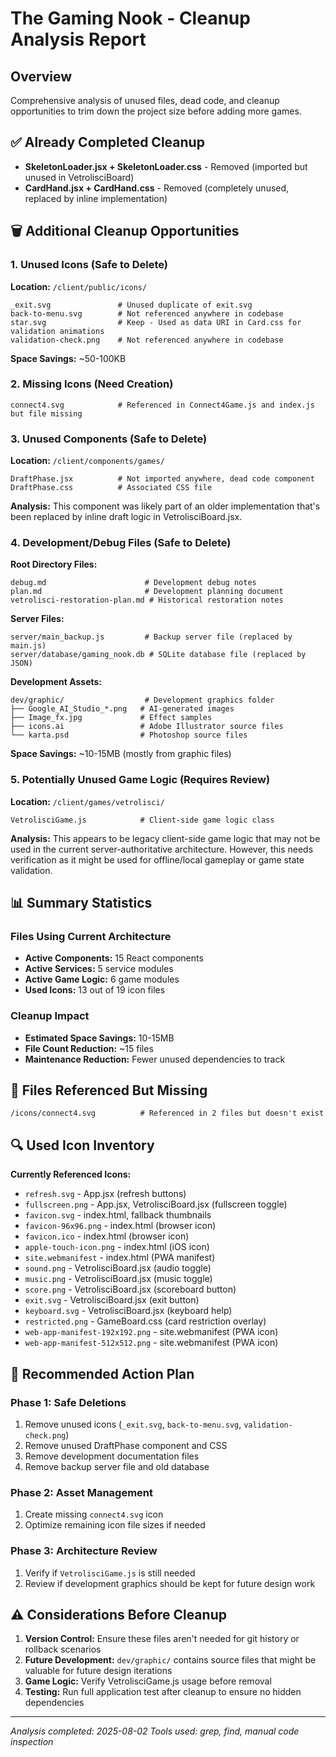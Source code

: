 # The Gaming Nook - Cleanup Analysis Report

## Overview
Comprehensive analysis of unused files, dead code, and cleanup opportunities to trim down the project size before adding more games.

## ✅ Already Completed Cleanup
- **SkeletonLoader.jsx + SkeletonLoader.css** - Removed (imported but unused in VetrolisciBoard)
- **CardHand.jsx + CardHand.css** - Removed (completely unused, replaced by inline implementation)

## 🗑️ Additional Cleanup Opportunities

### 1. Unused Icons (Safe to Delete)
**Location:** `/client/public/icons/`

```
_exit.svg               # Unused duplicate of exit.svg
back-to-menu.svg        # Not referenced anywhere in codebase
star.svg                # Keep - Used as data URI in Card.css for validation animations
validation-check.png    # Not referenced anywhere in codebase
```

**Space Savings:** ~50-100KB

### 2. Missing Icons (Need Creation)
```
connect4.svg            # Referenced in Connect4Game.js and index.js but file missing
```

### 3. Unused Components (Safe to Delete)
**Location:** `/client/components/games/`

```
DraftPhase.jsx          # Not imported anywhere, dead code component
DraftPhase.css          # Associated CSS file
```

**Analysis:** This component was likely part of an older implementation that's been replaced by inline draft logic in VetrolisciBoard.jsx.

### 4. Development/Debug Files (Safe to Delete)
**Root Directory Files:**
```
debug.md                      # Development debug notes
plan.md                       # Development planning document
vetrolisci-restoration-plan.md # Historical restoration notes
```

**Server Files:**
```
server/main_backup.js         # Backup server file (replaced by main.js)
server/database/gaming_nook.db # SQLite database file (replaced by JSON)
```

**Development Assets:**
```
dev/graphic/                  # Development graphics folder
├── Google_AI_Studio_*.png   # AI-generated images
├── Image_fx.jpg             # Effect samples
├── icons.ai                 # Adobe Illustrator source files
└── karta.psd                # Photoshop source files
```

**Space Savings:** ~10-15MB (mostly from graphic files)

### 5. Potentially Unused Game Logic (Requires Review)
**Location:** `/client/games/vetrolisci/`

```
VetrolisciGame.js            # Client-side game logic class
```

**Analysis:** This appears to be legacy client-side game logic that may not be used in the current server-authoritative architecture. However, this needs verification as it might be used for offline/local gameplay or game state validation.

## 📊 Summary Statistics

### Files Using Current Architecture
- **Active Components:** 15 React components
- **Active Services:** 5 service modules
- **Active Game Logic:** 6 game modules
- **Used Icons:** 13 out of 19 icon files

### Cleanup Impact
- **Estimated Space Savings:** 10-15MB
- **File Count Reduction:** ~15 files
- **Maintenance Reduction:** Fewer unused dependencies to track

## 🚨 Files Referenced But Missing
```
/icons/connect4.svg          # Referenced in 2 files but doesn't exist
```

## 🔍 Used Icon Inventory
**Currently Referenced Icons:**
- `refresh.svg` - App.jsx (refresh buttons)
- `fullscreen.png` - App.jsx, VetrolisciBoard.jsx (fullscreen toggle)
- `favicon.svg` - index.html, fallback thumbnails
- `favicon-96x96.png` - index.html (browser icon)
- `favicon.ico` - index.html (browser icon)
- `apple-touch-icon.png` - index.html (iOS icon)
- `site.webmanifest` - index.html (PWA manifest)
- `sound.png` - VetrolisciBoard.jsx (audio toggle)
- `music.png` - VetrolisciBoard.jsx (music toggle)
- `score.png` - VetrolisciBoard.jsx (scoreboard button)
- `exit.svg` - VetrolisciBoard.jsx (exit button)
- `keyboard.svg` - VetrolisciBoard.jsx (keyboard help)
- `restricted.png` - GameBoard.css (card restriction overlay)
- `web-app-manifest-192x192.png` - site.webmanifest (PWA icon)
- `web-app-manifest-512x512.png` - site.webmanifest (PWA icon)

## 🎯 Recommended Action Plan

### Phase 1: Safe Deletions
1. Remove unused icons (`_exit.svg`, `back-to-menu.svg`, `validation-check.png`)
2. Remove unused DraftPhase component and CSS
3. Remove development documentation files
4. Remove backup server file and old database

### Phase 2: Asset Management
1. Create missing `connect4.svg` icon
2. Optimize remaining icon file sizes if needed

### Phase 3: Architecture Review
1. Verify if `VetrolisciGame.js` is still needed
2. Review if development graphics should be kept for future design work

## ⚠️ Considerations Before Cleanup

1. **Version Control:** Ensure these files aren't needed for git history or rollback scenarios
2. **Future Development:** `dev/graphic/` contains source files that might be valuable for future design iterations
3. **Game Logic:** Verify VetrolisciGame.js usage before removal
4. **Testing:** Run full application test after cleanup to ensure no hidden dependencies

---
*Analysis completed: 2025-08-02*
*Tools used: grep, find, manual code inspection*